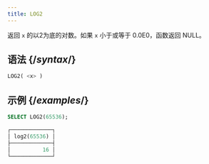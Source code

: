 ```yaml
---
title: LOG2
---
```


返回 `x` 的以2为底的对数。如果 `x` 小于或等于 0.0E0，函数返回 NULL。

## 语法 {/*syntax*/}

```sql
LOG2( <x> )
```

## 示例 {/*examples*/}

```sql
SELECT LOG2(65536);

┌─────────────┐
│ log2(65536) │
├─────────────┤
│          16 │
└─────────────┘
```